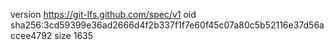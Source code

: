 version https://git-lfs.github.com/spec/v1
oid sha256:3cd59399e36ad2666d4f2b337f1f7e60f45c07a80c5b52116e37d56accee4792
size 1635
